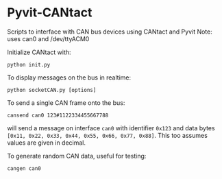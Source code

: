 # Pyvit-CANtact

Scripts to interface with CAN bus devices using CANtact and Pyvit
Note: uses can0 and /dev/ttyACM0

Initialize CANtact with:
```
python init.py
```

To display messages on the bus in realtime: 
```
python socketCAN.py [options]
```

To send a single CAN frame onto the bus:
``` 
cansend can0 123#1122334455667788
```
will send a message on interface `can0` with identifier `0x123` and data bytes `[0x11, 0x22, 0x33, 0x44, 0x55, 0x66, 0x77, 0x88]`. This too assumes values are given in decimal.

To generate random CAN data, useful for testing:
```
cangen can0
```


